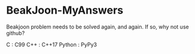 # BeakJoon-MyAnswers
 Beakjoon problem needs to be solved again, and again. If so, why not use github?

C : C99
C++ : C++17
Python : PyPy3